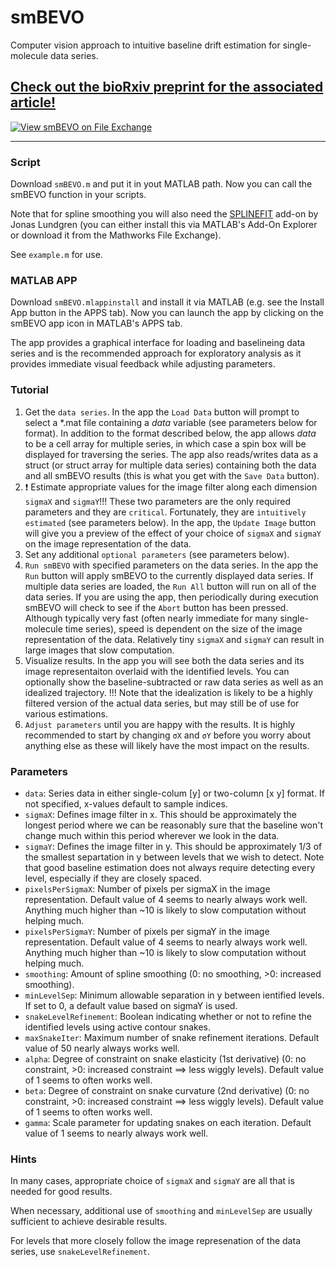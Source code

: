 # smBEVO
Computer vision approach to intuitive baseline drift estimation for single-molecule data series.

## [Check out the bioRxiv preprint for the associated article!](https://doi.org/10.1101/2021.11.12.468397)

[![View smBEVO on File Exchange](https://www.mathworks.com/matlabcentral/images/matlab-file-exchange.svg)](https://www.mathworks.com/matlabcentral/fileexchange/101904-smbevo)

---

### Script

Download `smBEVO.m` and put it in yout MATLAB path. Now you can call the smBEVO function in your scripts.

Note that for spline smoothing you will also need the [SPLINEFIT](https://www.mathworks.com/matlabcentral/fileexchange/71225-splinefit/) add-on by Jonas Lundgren (you can either install this via MATLAB's Add-On Explorer or download it from the Mathworks File Exchange).

See `example.m` for use.

### MATLAB APP

Download `smBEVO.mlappinstall` and install it via MATLAB (e.g. see the Install App button in the APPS tab). Now you can launch the app by clicking on the smBEVO app icon in MATLAB's APPS tab.

The app provides a graphical interface for loading and baselineing data series and is the recommended approach for exploratory analysis as it provides immediate visual feedback while adjusting parameters.

### Tutorial

1. Get the `data series`. In the app the `Load Data` button will prompt to select a \*.mat file containing a *data* variable (see parameters below for format). In addition to the format described below, the app allows *data* to be a cell array for multiple series, in which case a spin box will be displayed for traversing the series. The app also reads/writes data as a struct (or struct array for multiple data series) containing both the data and all smBEVO results (this is what you get with the `Save Data` button).
2. :exclamation: Estimate appropriate values for the image filter along each dimension `sigmaX` and `sigmaY`!!! These two parameters are the only required parameters and they are `critical`. Fortunately, they are `intuitively estimated` (see parameters below). In the app, the `Update Image` button will give you a preview of the effect of your choice of `sigmaX` and `sigmaY` on the image representation of the data.
3. Set any additional `optional parameters` (see parameters below).
4. `Run smBEVO` with specified parameters on the data series. In the app the `Run` button will apply smBEVO to the currently displayed data series. If multiple data series are loaded, the `Run All` button will run on all of the data series. If you are using the app, then periodically during execution smBEVO will check to see if the `Abort` button has been pressed. Although typically very fast (often nearly immediate for many single-molecule time series), speed is dependent on the size of the image representation of the data. Relatively tiny `sigmaX` and `sigmaY` can result in large images that slow computation.
5. Visualize results. In the app you will see both the data series and its image representaiton overlaid with the identified levels. You can optionally show the baseline-subtracted or raw data series as well as an idealized trajectory. !!! Note that the idealization is likely to be a highly filtered version of the actual data series, but may still be of use for various estimations.
6. `Adjust parameters` until you are happy with the results. It is highly recommended to start by changing `σX` and `σY` before you worry about anything else as these will likely have the most impact on the results.

### Parameters

* `data`: Series data in either single-colum [y] or two-column [x y] format. If not specified, x-values default to sample indices.
* `sigmaX`: Defines image filter in x. This should be approximately the longest period where we can be reasonably sure that the baseline won't change much within this period wherever we look in the data.
* `sigmaY`: Defines the image filter in y. This should be approximately 1/3 of the smallest separtation in y between levels that we wish to detect. Note that good baseline estimation does not always require detecting every level, especially if they are closely spaced.
* `pixelsPerSigmaX`: Number of pixels per sigmaX in the image representation. Default value of 4 seems to nearly always work well. Anything much higher than ~10 is likely to slow computation without helping much.
* `pixelsPerSigmaY`: Number of pixels per sigmaY in the image representation. Default value of 4 seems to nearly always work well. Anything much higher than ~10 is likely to slow computation without helping much.
* `smoothing`: Amount of spline smoothing (0: no smoothing, >0: increased smoothing).
* `minLevelSep`: Minimum allowable separation in y between ientified levels. If set to 0, a default value based on sigmaY is used.
* `snakeLevelRefinement`: Boolean indicating whether or not to refine the identified levels using active contour snakes.
* `maxSnakeIter`: Maximum number of snake refinement iterations. Default value of 50 nearly always works well.
* `alpha`: Degree of constraint on snake elasticity (1st derivative) (0: no constraint, >0: increased constraint ==> less wiggly levels). Default value of 1 seems to often works well.
* `beta`: Degree of constraint on snake curvature (2nd derivative) (0: no constraint, >0: increased constraint ==> less wiggly levels). Default value of 1 seems to often works well.
* `gamma`: Scale parameter for updating snakes on each iteration. Default value of 1 seems to nearly always work well.

### Hints

In many cases, appropriate choice of `sigmaX` and `sigmaY` are all that is needed for good results.

When necessary, additional use of `smoothing` and `minLevelSep` are usually sufficient to achieve desirable results.

For levels that more closely follow the image represenation of the data series, use `snakeLevelRefinement`.

